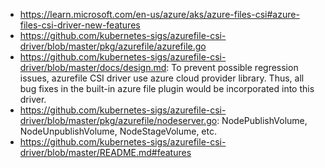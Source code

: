 - https://learn.microsoft.com/en-us/azure/aks/azure-files-csi#azure-files-csi-driver-new-features
- https://github.com/kubernetes-sigs/azurefile-csi-driver/blob/master/pkg/azurefile/azurefile.go
- https://github.com/kubernetes-sigs/azurefile-csi-driver/blob/master/docs/design.md: To prevent possible regression issues, azurefile CSI driver use azure cloud provider library. Thus, all bug fixes in the built-in azure file plugin would be incorporated into this driver.
- https://github.com/kubernetes-sigs/azurefile-csi-driver/blob/master/pkg/azurefile/nodeserver.go: NodePublishVolume, NodeUnpublishVolume, NodeStageVolume, etc.
- https://github.com/kubernetes-sigs/azurefile-csi-driver/blob/master/README.md#features
